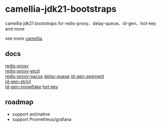 # camellia-jdk21-bootstraps
camellia jdk21 bootstraps for redis-proxy、delay-queue、id-gen、hot-key and more

see more [camellia](https://github.com/netease-im/camellia)

## docs
[redis-proxy](docs/redis-proxy/redis-proxy.md)  
[redis-proxy-etcd](docs/redis-proxy-etcd/redis-proxy.md)  
[redis-proxy-nacos](docs/redis-proxy-nacos/redis-proxy.md)
[delay-queue](docs/delay-queue/delay-queue.md)
[id-gen-segment](docs/id-gen-segment/id-gen-segment.md)  
[id-gen-strict](docs/id-gen-strict/id-gen-strict.md)  
[id-gen-snowflake](docs/id-gen-snowflake/id-gen-snowflake.md)
[hot-key](docs/hot-key/hot-key.md)  

## roadmap
* support aot/native
* support Prometheus/grafana